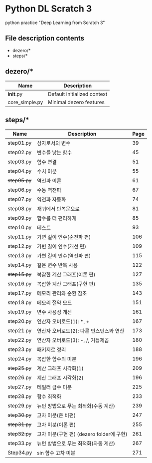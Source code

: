 # Python DL Scratch 3

python practice "Deep Learning from Scratch 3"

## File description contents
- dezero/*
- steps/*

## dezero/*
| Name | Description |
| --- | --- |
| __init__.py | Default initialized context |
| core_simple.py | Minimal dezero features |


## steps/*
| Name | Description | Page |
| --- | --- | --- |
| step01.py | 상자로서의 변수 | 39 |
| step02.py | 변수를 낳는 함수 | 45 |
| step03.py | 함수 연결 | 51 |
| step04.py | 수치 미분 | 55 |
| ~~step05.py~~ | 역전파 이론 | 61 |
| step06.py | 수동 역전파 | 67 |
| step07.py | 역전파 자동화 | 74 |
| step08.py | 재귀에서 반복문으로 | 81 |
| step09.py | 함수를 더 편리하게 | 85 |
| step10.py | 테스트 | 93 |
| step11.py | 가변 길이 인수(순전파 편) | 106 |
| step12.py | 가변 길이 인수(개선 편) | 109 |
| step13.py | 가변 길이 인수(역전파 편) | 115 |
| step14.py | 같은 변수 반복 사용 | 122 |
| ~~step15.py~~ | 복잡한 계산 그래프(이론 편) | 127 |
| step16.py | 복잡한 계산 그래프(구현 편) | 135 |
| step17.py | 메모리 관리와 순환 참조 | 143 |
| step18.py | 메모리 절약 모드 | 151 |
| step19.py | 변수 사용성 개선 | 161 |
| step20.py | 연산자 오버로드(1): *, + | 167 |
| step21.py | 연산자 오버로드(2): 다른 인스턴스와 연산 | 173 |
| step22.py | 연산자 오버로드(3): -, /, 거듭제곱 | 180 |
| step23.py | 패키지로 정리 | 188 |
| step24.py | 복잡한 함수의 미분 | 196 |
| ~~step25.py~~ | 계산 그래프 시각화(1) | 209 |
| step26.py | 계산 그래프 시각화(2) | 196 |
| step27.py | 테일러 급수 미분 | 225 |
| step28.py | 함수 최적화 | 233 |
| step29.py | 뉴턴 방법으로 푸는 최적화(수동 계산) | 239 |
| ~~step30.py~~ | 고차 미분(준 비편) | 247 |
| ~~step31.py~~ | 고차 미분(이론 편) | 255 |
| ~~step32.py~~ | 고차 미분(구현 편) (dezero folder에 구현) | 261 |
| step33.py | 뉴턴 방법으로 푸는 최적화(자동 계산) | 267 |
| Step34.py | sin 함수 고차 미분 | 271 |

